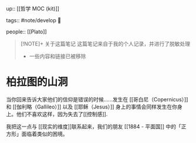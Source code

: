 up:: [[哲学 MOC (kit)]]

tags:: #note/develop 🍃 

people:: [[Plato]]

> [!NOTE]+ 关于这篇笔记
> 这篇笔记来自于我的个人记录，并进行了脱敏处理
> - 一些内容和链接已被移除

# 柏拉图的山洞

当你回来告诉大家他们的信仰是错误的时候......发生在 [[哥白尼（Copernicus）]] 和 [[伽利略（Gallileo）]] 以及 [[耶稣（Jesus）]] 身上的事情会同样发生在你身上。他们不喜欢这样，因为失去了[[控制感]].

我把这一点与 [[现实的维度]]联系起来，我们的朋友 [[1884 - 平面国]] 中的「正方形」面临着类似的困境。
